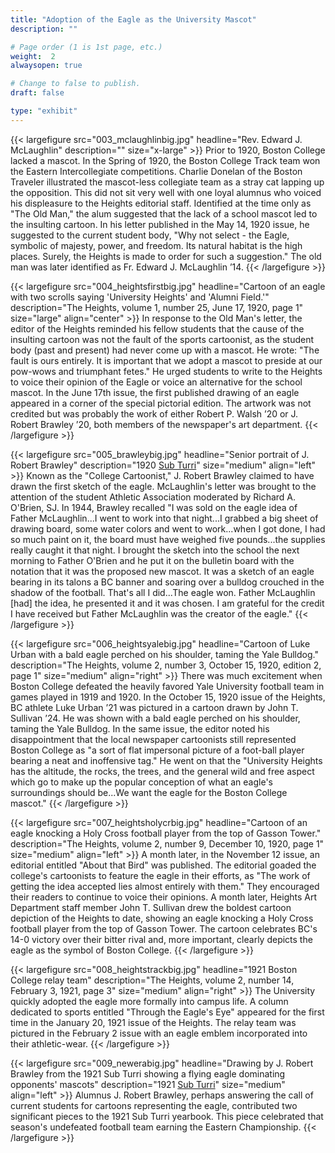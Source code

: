 ```yaml
---
title: "Adoption of the Eagle as the University Mascot"
description: ""

# Page order (1 is 1st page, etc.)
weight:  2
alwaysopen: true

# Change to false to publish.
draft: false

type: "exhibit"
---
```


{{< largefigure src="003_mclaughlinbig.jpg"
                headline="Rev. Edward J. McLaughlin"
                description=""
                size="x-large" >}}
Prior to 1920, Boston College lacked a mascot. In the Spring of 1920, the Boston College Track team won the Eastern Intercollegiate competitions. Charlie Donelan of the Boston Traveler illustrated the mascot-less collegiate team as a stray cat lapping up the opposition. This did not sit very well with one loyal alumnus who voiced his displeasure to the Heights editorial staff. Identified at the time only as "The Old Man," the alum suggested that the lack of a school mascot led to the insulting cartoon. In his letter published in the May 14, 1920 issue, he suggested to the current student body, "Why not select - the Eagle, symbolic of majesty, power, and freedom. Its natural habitat is the high places. Surely, the Heights is made to order for such a suggestion." The old man was later identified as Fr. Edward J. McLaughlin ’14.
{{< /largefigure >}}

{{< largefigure src="004_heightsfirstbig.jpg"
                headline="Cartoon of an eagle with two scrolls saying 'University Heights' and 'Alumni Field.'"
                description="The Heights, volume 1, number 25, June 17, 1920, page 1" 
                size="large" align="center" >}}
In response to the Old Man's letter, the editor of the Heights reminded his fellow students that the cause of the insulting cartoon was not the fault of the sports cartoonist, as the student body (past and present) had never come up with a mascot. He wrote: "The fault is ours entirely. It is important that we adopt a mascot to preside at our pow-wows and triumphant fetes." He urged students to write to the Heights to voice their opinion of the Eagle or voice an alternative for the school mascot. In the June 17th issue, the first published drawing of an eagle appeared in a corner of the special pictorial edition. The artwork was not credited but was probably the work of either Robert P. Walsh ’20 or J. Robert Brawley ’20, both members of the newspaper's art department.
{{< /largefigure >}}

{{< largefigure src="005_brawleybig.jpg"
                headline="Senior portrait of J. Robert Brawley"
				description="1920 [Sub Turri](https://bc-primo.hosted.exlibrisgroup.com/permalink/f/l6ucgu/ALMA-BC21387089960001021)"
                size="medium"
                align="left" >}}
Known as the "College Cartoonist," J. Robert Brawley claimed to have drawn the first sketch of the eagle. McLaughlin's letter was brought to the attention of the student Athletic Association moderated by Richard A. O'Brien, SJ. In 1944, Brawley recalled "I was sold on the eagle idea of Father McLaughlin...I went to work into that night...I grabbed a big sheet of drawing board, some water colors and went to work...when I got done, I had so much paint on it, the board must have weighed five pounds...the supplies really caught it that night. I brought the sketch into the school the next morning to Father O'Brien and he put it on the bulletin board with the notation that it was the proposed new mascot. It was a sketch of an eagle bearing in its talons a BC banner and soaring over a bulldog crouched in the shadow of the football. That's all I did...The eagle won. Father McLaughlin [had] the idea, he presented it and it was chosen. I am grateful for the credit I have received but Father McLaughlin was the creator of the eagle."
{{< /largefigure >}}

{{< largefigure src="006_heightsyalebig.jpg"
                headline="Cartoon of Luke Urban with a bald eagle perched on his shoulder, taming the Yale Bulldog."
                description="The Heights, volume 2, number 3, October 15, 1920, edition 2, page 1" 
                size="medium"
                align="right" >}}
There was much excitement when Boston College defeated the heavily favored Yale University football team in games played in 1919 and 1920. In the October 15, 1920 issue of the Heights, BC athlete Luke Urban ’21 was pictured in a cartoon drawn by John T. Sullivan ’24. He was shown with a bald eagle perched on his shoulder, taming the Yale Bulldog. In the same issue, the editor noted his disappointment that the local newspaper cartoonists still represented Boston College as "a sort of flat impersonal picture of a foot-ball player bearing a neat and inoffensive tag." He went on that the "University Heights has the altitude, the rocks, the trees, and the general wild and free aspect which go to make up the popular conception of what an eagle's surroundings should be...We want the eagle for the Boston College mascot."
{{< /largefigure >}}

{{< largefigure src="007_heightsholycrbig.jpg"
                headline="Cartoon of an eagle knocking a Holy Cross football player from the top of Gasson Tower."
				description="The Heights, volume 2, number 9, December 10, 1920, page 1"
                size="medium"
                align="left" >}}
A month later, in the November 12 issue, an editorial entitled "About that Bird" was published. The editorial goaded the college's cartoonists to feature the eagle in their efforts, as "The work of getting the idea accepted lies almost entirely with them." They encouraged their readers to continue to voice their opinions. A month later, Heights Art Department staff member John T. Sullivan drew the boldest cartoon depiction of the Heights to date, showing an eagle knocking a Holy Cross football player from the top of Gasson Tower. The cartoon celebrates BC's 14-0 victory over their bitter rival and, more important, clearly depicts the eagle as the symbol of Boston College.
{{< /largefigure >}}

{{< largefigure src="008_heightstrackbig.jpg"
                headline="1921 Boston College relay team"
                description="The Heights, volume 2, number 14, February 3, 1921, page 3" 
                size="medium"
                align="right" >}}
The University quickly adopted the eagle more formally into campus life. A column dedicated to sports entitled "Through the Eagle's Eye" appeared for the first time in the January 20, 1921 issue of the Heights. The relay team was pictured in the February 2 issue with an eagle emblem incorporated into their athletic-wear.
{{< /largefigure >}}

{{< largefigure src="009_newerabig.jpg"
                headline="Drawing by J. Robert Brawley from the 1921 Sub Turri showing a flying eagle dominating opponents' mascots"
				description="1921 [Sub Turri](https://bc-primo.hosted.exlibrisgroup.com/permalink/f/l6ucgu/ALMA-BC21387089960001021)"
                size="medium"
                align="left" >}}
Alumnus J. Robert Brawley, perhaps answering the call of current students for cartoons representing the eagle, contributed two significant pieces to the 1921 Sub Turri yearbook. This piece celebrated that season's undefeated football team earning the Eastern Championship.
{{< /largefigure >}}